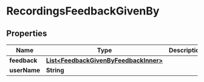 

# RecordingsFeedbackGivenBy


## Properties

| Name | Type | Description | Notes |
|------------ | ------------- | ------------- | -------------|
|**feedback** | [**List&lt;FeedbackGivenByFeedbackInner&gt;**](FeedbackGivenByFeedbackInner.md) |  |  |
|**userName** | **String** |  |  |



